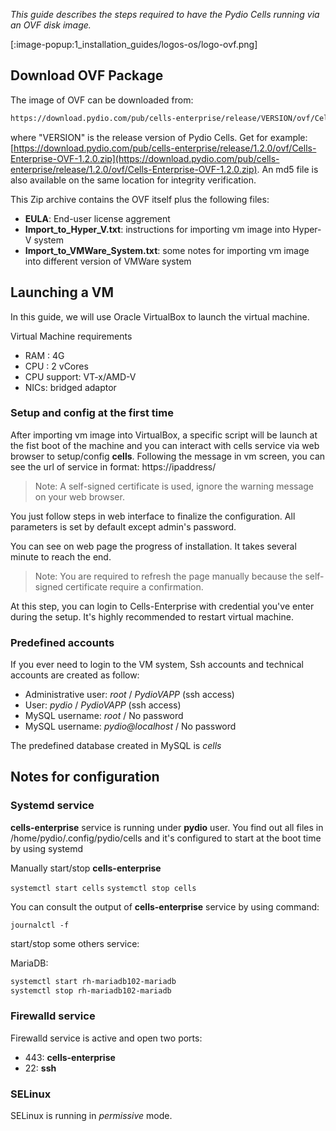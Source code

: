 _This guide describes the steps required to have the Pydio Cells running via an OVF disk image._

[:image-popup:1_installation_guides/logos-os/logo-ovf.png]

## Download OVF Package

The image of OVF can be downloaded from:

```sh
https://download.pydio.com/pub/cells-enterprise/release/VERSION/ovf/Cells-Enterprise-OVF-VERSION.zip
```

where "VERSION" is the release version of Pydio Cells. Get for example: [https://download.pydio.com/pub/cells-enterprise/release/1.2.0/ovf/Cells-Enterprise-OVF-1.2.0.zip](https://download.pydio.com/pub/cells-enterprise/release/1.2.0/ovf/Cells-Enterprise-OVF-1.2.0.zip). An md5 file is also available on the same location for integrity verification.

This Zip archive contains the OVF itself plus the following files:

- **EULA**: End-user license aggrement
- **Import_to_Hyper_V.txt**: instructions for importing vm image into Hyper-V system
- **Import_to_VMWare_System.txt**: some notes for importing vm image into different version of VMWare system

## Launching a VM

In this guide, we will use Oracle VirtualBox to launch the virtual machine.

Virtual Machine requirements

- RAM : 4G
- CPU : 2 vCores
- CPU support: VT-x/AMD-V
- NICs: bridged adaptor

### Setup and config at the first time

After importing vm image into VirtualBox, a specific script will be launch at the fist boot of the machine and you can interact with cells service via web browser to setup/config **cells**. Following the message in vm screen, you can see the url of service in format: https://ipaddress/

> Note: A self-signed certificate is used, ignore the warning message on your web browser.

You just follow steps in web interface to finalize the configuration. All parameters is set by default except admin's password.

You can see on web page the progress of installation. It takes several minute to reach the end.

> Note: You are required to refresh the page manually because the self-signed certificate require a confirmation.

At this step, you can login to Cells-Enterprise with credential you've enter during the setup. It's highly recommended to restart virtual machine.

### Predefined accounts

If you ever need to login to the VM system, Ssh accounts and technical accounts are created as follow:

- Administrative user: *root* / *PydioVAPP* (ssh access)
- User: *pydio* / *PydioVAPP* (ssh access)
- MySQL username: *root* / No password
- MySQL username: *pydio@localhost* / No password

The predefined database created in MySQL is *cells*

## Notes for configuration

### Systemd service

**cells-enterprise** service is running under **pydio** user. You find out all files in /home/pydio/.config/pydio/cells and it's configured to start at the boot time by using systemd

Manually start/stop **cells-enterprise**

`systemctl start cells`
`systemctl stop cells`

You can consult the output of **cells-enterprise** service by using command:

`journalctl -f`

start/stop some others service:

MariaDB:

```sh
systemctl start rh-mariadb102-mariadb
systemctl stop rh-mariadb102-mariadb
```

### Firewalld service

Firewalld service is active and open two ports:

- 443: **cells-enterprise**
- 22: **ssh**

### SELinux

SELinux is running in *permissive* mode.
